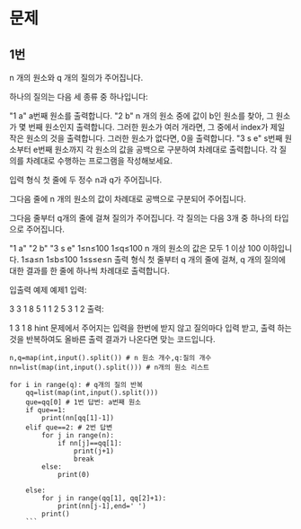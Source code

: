 # 문제

## 1번
n 개의 원소와 q 개의 질의가 주어집니다.

하나의 질의는 다음 세 종류 중 하나입니다:

"1 a"
a번째 원소를 출력합니다.
"2 b"
n 개의 원소 중에 값이 b인 원소를 찾아, 그 원소가 몇 번째 원소인지 출력합니다.
그러한 원소가 여러 개라면, 그 중에서 index가 제일 작은 원소의 것을 출력합니다.
그러한 원소가 없다면, 0을 출력합니다.
"3 s e"
s번째 원소부터 e번째 원소까지 각 원소의 값을 공백으로 구분하여 차례대로 출력합니다.
각 질의를 차례대로 수행하는 프로그램을 작성해보세요.

입력 형식
첫 줄에 두 정수 n과 q가 주어집니다.

그다음 줄에 n 개의 원소의 값이 차례대로 공백으로 구분되어 주어집니다.

그다음 줄부터 q개의 줄에 걸쳐 질의가 주어집니다. 각 질의는 다음 3개 중 하나의 타입으로 주어집니다.

"1 a"
"2 b"
"3 s e"
1≤n≤100
1≤q≤100
n 개의 원소의 값은 모두 1 이상 100 이하입니다.
1≤a≤n
1≤b≤100
1≤s≤e≤n
출력 형식
첫 줄부터 q 개의 줄에 걸쳐, q 개의 질의에 대한 결과를 한 줄에 하나씩 차례대로 출력합니다.

입출력 예제
예제1
입력:

3 3
1 8 5
1 1
2 5
3 1 2
출력:

1
3
1 8
hint
문제에서 주어지는 입력을 한번에 받지 않고
질의마다 입력 받고, 출력 하는 것을 반복하여도 올바른 출력 결과가 나온다면 맞는 코드입니다.
```
n,q=map(int,input().split()) # n 원소 개수,q:질의 개수
nn=list(map(int,input().split())) # n개의 원소 리스트 

for i in range(q): # q개의 질의 반복
    qq=list(map(int,input().split()))
    que=qq[0] # 1번 답번: a번째 원소
    if que==1:
        print(nn[qq[1]-1])
    elif que==2: # 2번 답변
        for j in range(n):
            if nn[j]==qq[1]:
                print(j+1)
                break
        else:
            print(0)

    else:
        for j in range(qq[1], qq[2]+1):
            print(nn[j-1],end=' ')
        print()
    ```
